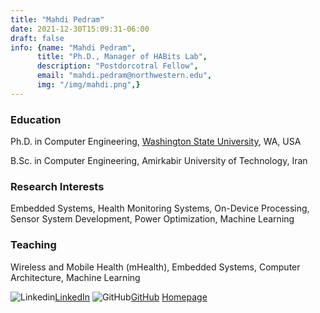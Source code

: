 ```yaml
---
title: "Mahdi Pedram"
date: 2021-12-30T15:09:31-06:00
draft: false
info: {name: "Mahdi Pedram",
      title: "Ph.D., Manager of HABits Lab",
      description: "Postdorcotral Fellow",
      email: "mahdi.pedram@northwestern.edu",
      img: "/img/mahdi.png",}
---
```



### Education

Ph.D. in Computer Engineering, [Washington State University](https://wsu.edu/), WA, USA

B.Sc. in Computer Engineering, Amirkabir University of Technology, Iran

### Research Interests

Embedded Systems, Health Monitoring Systems, On-Device Processing, Sensor System Development, Power Optimization, Machine Learning

[comment]: <> (### Selected Publications)

### Teaching

Wireless and Mobile Health (mHealth), Embedded Systems, Computer Architecture, Machine Learning

![Linkedin](https://i.stack.imgur.com/gVE0j.png)[LinkedIn](https://www.linkedin.com/in/mahdi-pedram-b29bb7107/)
![GitHub](https://i.stack.imgur.com/tskMh.png)[GitHub](https://github.com/mahdipedro/)
[Homepage](https://mahdipedro.github.io/)

